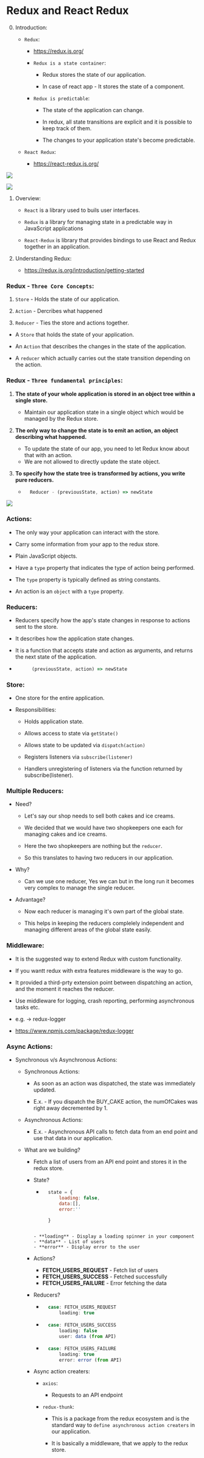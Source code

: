 # Redux and React Redux

0. Introduction:

    - ```Redux```:

        - https://redux.js.org/
    
        - ```Redux is a state container```:

            - Redux stores the state of our application.

            - In case of react app - It stores the state of a component.
        
        - ```Redux is predictable```:

            - The state of the application can change.

            - In redux, all state transitions are explicit and it is possible to keep track of them.

            - The changes to your application state's become predictable.

    - ```React Redux```:

        - https://react-redux.js.org/

![](ReactRedux.PNG)

![](React-Redux.PNG)

1. Overview:

    - ```React``` is a library used to buils user interfaces.

    - ```Redux``` is a library for managing state in a predictable way in JavaScript applications

    - ```React-Redux``` is library that provides bindings to use React and Redux together in an application.

2. Understanding Redux:

    - https://redux.js.org/introduction/getting-started

### Redux - ```Three Core Concepts```:

1. ```Store``` - Holds the state of our application.

2. ```Action``` - Dercribes what happened

3. ```Reducer``` - Ties the store and actions together.

- A ```Store``` that holds the state of your application.

- An ```Action``` that describes the changes in the state of the application.

- A ```reducer``` which actually carries out the state transition depending on the action.

### Redux - ```Three fundamental principles```:

1. **The state of your whole application is stored in an object tree within a single store.** 
    - Maintain our application state in a single object which would be managed by the Redux store.

2. **The only way to change the state is to emit an action, an object describing what happened.**
    - To update the state of our app, you need to let Redux know about that with an action.
    - We are not allowed to directly update the state object.

3. **To specify how the state tree is transformed by actions, you write pure reducers.**
    - ```javaScript
        Reducer - (previousState, action) => newState
      ```
![](ReduxThreePrinciples.PNG)

### Actions:

- The only way your application can interact with the store.

- Carry some information from your app to the redux store.

- Plain JavaScript objects.

- Have a ```type``` property that indicates the type of action being performed.

- The ```type``` property is typically defined as string constants.

- An action is an ```object``` with a ```type``` property.

### Reducers:

- Reducers specify how the app's state changes in response to actions sent to the store.

- It describes how the application state changes.

- It is a function that accepts state and action as arguments, and returns the next state of the application.

- ```javaScript
        (previousState, action) => newState
  ```

### Store:

- One store for the entire application.

- Responsibilities:

    - Holds application state.

    - Allows access to state via ```getState()```

    - Allows state to be updated via ```dispatch(action)```

    - Registers listeners via ```subscribe(listener)```

    - Handlers unregistering of listeners via the function returned by subscribe(listener).

### Multiple Reducers:

- Need?

    - Let's say our shop needs to sell both cakes and ice creams.

    - We decided that we would have two shopkeepers one each for managing cakes and ice creams.

    - Here the two shopkeepers are nothing but the ```reducer```.
    
    - So this translates to having two reducers in our application.

- Why?

    - Can we use one reducer, Yes we can but in the long run it becomes very complex to manage the single reducer.

- Advantage?

    - Now each reducer is managing it's own part of the global state.

    - This helps in keeping the reducers complelely independent and managing different areas of the global state easily.

### Middleware:

- It is the suggested way to extend Redux with custom functionality.

- If you wantt redux with extra features middleware is the way to go.

- It provided a third-prty extension point between dispatching an action, and the moment it reaches the reducer.

- Use middleware for logging, crash reporting, performing asynchronous tasks etc.

- e.g. -> redux-logger

- https://www.npmjs.com/package/redux-logger

### Async Actions:

- Synchronous v/s Asynchronous Actions:

    - Synchronous Actions:

        - As soon as an action was dispatched, the state was immediately updated.

        - E.x. - If you dispatch the BUY_CAKE action, the numOfCakes was right away decremented by 1.
    
    - Asynchronous Actions:

        - E.x. - Asynchronous API calls to fetch data from an end point and use that data in our application.

    - What are we building?

        - Fetch a list of users from an API end point and stores it in the redux store.

        - State?

            - ```javaScript
                state = {
                    loading: false,
                    data:[],
                    error:''

                }
            ```

            - **loading** - Display a loading spinner in your component
            - **data** - List of users
            - **error** - Display error to the user

        - Actions?

            - **FETCH_USERS_REQUEST** - Fetch list of users
            - **FETCH_USERS_SUCCESS** - Fetched successfully
            - **FETCH_USERS_FAILURE** - Error fetching the data
        
        - Reducers?

            - ```javaScript
                case: FETCH_USERS_REQUEST
                    loading: true
              ```
            - ```javaScript
                case: FETCH_USERS_SUCCESS
                    loading: false
                    user: data (from API)
              ```
            - ```javaScript
                case: FETCH_USERS_FAILURE
                    loading: true
                    error: error (from API)
              ```
        
        - Async action creaters:
        
            - ```axios```:

                - Requests to an API endpoint

            - ```redux-thunk```:

                - This is a package from the redux ecosystem and is the standard way to ```define asynchronous action creaters``` in our application.

                - It is basically a middleware, that we apply to the redux store.